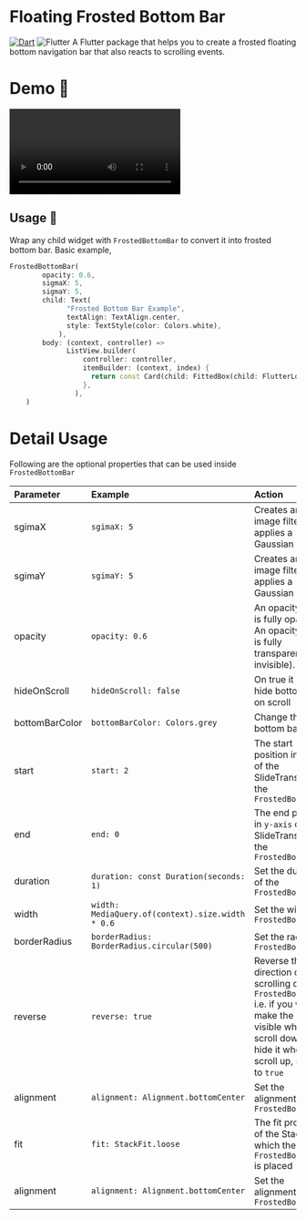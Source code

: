 

# Floating Frosted Bottom Bar
[![Dart](https://img.shields.io/badge/Dart-0175C2?logo=dart&logoColor=white)](https://pub.dev/packages/fancy_text_reveal)  ![Flutter](https://img.shields.io/badge/Flutter-02569B?logo=flutter&logoColor=white)
A Flutter package that helps you to create a frosted floating bottom navigation bar that also reacts to scrolling events.

# Demo 👀
![Output sample](images/gif1.mp4)

## Usage 🎨

Wrap any child widget with `FrostedBottomBar` to convert it into frosted bottom bar.
Basic example,

```dart
FrostedBottomBar(
        opacity: 0.6,
        sigmaX: 5,
        sigmaY: 5,
        child: Text(
              "Frosted Bottom Bar Example",
              textAlign: TextAlign.center,
              style: TextStyle(color: Colors.white),
            ),
        body: (context, controller) =>
              ListView.builder(
                  controller: controller,
                  itemBuilder: (context, index) {
                    return const Card(child: FittedBox(child: FlutterLogo()));
                  },
                ),
    )
```

# Detail Usage

Following are the optional properties that can be used inside `FrostedBottomBar`

| Parameter | Example | Action |
|:---|:---|:---|
| sgimaX |```sgimaX: 5``` | Creates an image filter that applies a Gaussian blur |
| sgimaY |```sgimaY: 5``` | Creates an image filter that applies a Gaussian blur |
| opacity |```opacity: 0.6``` | An opacity of 1.0 is fully opaque. An opacity of 0.0 is fully transparent (i.e., invisible). |
| hideOnScroll |```hideOnScroll: false``` | On true it will hide bottom bar on scroll |
| bottomBarColor |```bottomBarColor: Colors.grey``` | Change the bottom bar color |
| start |```start: 2``` | The start position in `y-axis` of the SlideTransition of the `FrostedBottomBar` |
| end |```end: 0``` | The end position in `y-axis` of the SlideTransition of the `FrostedBottomBar`|
| duration |```duration: const Duration(seconds: 1)``` | Set the duration of the `FrostedBottomBar` |
| width |```width: MediaQuery.of(context).size.width * 0.6``` | Set the width for `FrostedBottomBar` |
| borderRadius |```borderRadius: BorderRadius.circular(500)``` | Set the radius of `FrostedBottomBar` |
| reverse |```reverse: true``` | Reverse the direction of scrolling of `FrostedBottomBar` i.e. if you want to make the bar visible when you scroll down and hide it when you scroll up, set this to `true`|
| alignment |```alignment: Alignment.bottomCenter``` | Set the alignment of `FrostedBottomBar` |
| fit |```fit: StackFit.loose``` |The fit property of the Stack in which the `FrostedBottomBar` is placed |
| alignment |```alignment: Alignment.bottomCenter``` | Set the alignment of `FrostedBottomBar` |
